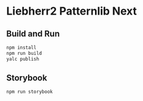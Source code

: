 # Liebherr2 Patternlib Next

## Build and Run

```bash
npm install
npm run build
yalc publish
```

## Storybook

```bash
npm run storybook
```
